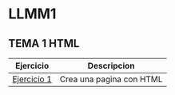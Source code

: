 # LLMM1

## TEMA 1  HTML

Ejercicio | Descripcion
------|------
[Ejercicio 1](TEMA1/ej-1HTMLIRAKLYTOPADZE.html)|Crea una pagina con HTML
